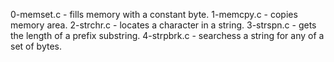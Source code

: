 0-memset.c - fills memory with a constant byte.
1-memcpy.c - copies memory area.
2-strchr.c - locates a character in a string.
3-strspn.c - gets the length of a prefix substring.
4-strpbrk.c - searchess a string for any of a set of bytes.




